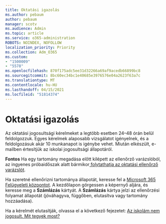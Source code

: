 ```yaml
---
title: Oktatási igazolás
ms.author: pebaum
author: pebaum
manager: scotv
ms.audience: Admin
ms.topic: article
ms.service: o365-administration
ROBOTS: NOINDEX, NOFOLLOW
localization_priority: Priority
ms.collection: Adm_O365
ms.custom:
- "1500009"
- "5578"
ms.openlocfilehash: 870f175adc5ee31d32266a69af9acedb66899bc8
ms.sourcegitcommit: 8bc60ec34bc1e40685e3976576e04a2623f63a7c
ms.translationtype: MT
ms.contentlocale: hu-HU
ms.lasthandoff: 04/15/2021
ms.locfileid: "51814374"
---
```

# <a name="edu-verification"></a>Oktatási igazolás

Az oktatási jogosultsági kérelmeket a legtöbb esetben 24–48 órán belül feldolgozzuk. Egyes kérelmek alaposabb vizsgálatot igényelnek, és a feldolgozásuk akár 10 munkanapot is igénybe vehet. Miután elkészült, e-mailben értesítjük az iskolai jogosultsági állapotáról.

**Fontos** Ha egy tartomány megadása előtt kilépett az ellenőrző varázslóból, az ingyenes próbaidőszak alatt bármikor[ folytathatja az oktatási ellenőrző varázslót](https://go.microsoft.com/fwlink/p/?linkid=2135255).

Ha szeretné ellenőrizni tartománya állapotát, keresse fel a [Microsoft 365 Felügyeleti központot](https://go.microsoft.com/fwlink/p/?linkid=2024339). A kezdőlapon görgessen a képernyő aljára, és keresse meg a **Számlázás** kártyát. A **Számlázás** kártya jelzi az ellenőrzési folyamat állapotát (jóváhagyva, függőben, elutasítva vagy tartomány hozzáadása).

Ha a kérelmét elutasítják, olvassa el a következő fejezetet: [Az iskolám nem jogosult. Mit tegyek most?](https://docs.microsoft.com/microsoft-365/commerce/subscriptions/verify-academic-eligibility#my-school-isnt-eligible-what-do-i-do-now)
